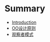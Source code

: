 # Summary

* [Introduction](README.md)
* [OO设计原则](dan-yi-zhi-ze-yuan-ze.md)
* [观察者模式](guan-cha-zhe-mo-shi.md)

